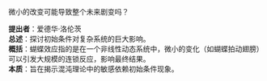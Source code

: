 
微小的改变可能导致整个未来剧变吗？

**提出者**：爱德华·洛伦茨  
**总述**：探讨初始条件对复杂系统的巨大影响。  
**概括**：蝴蝶效应指的是在一个非线性动态系统中，微小的变化（如蝴蝶拍动翅膀）可以引发大规模的连锁反应，影响最终结果。  
**本质**：旨在揭示混沌理论中的敏感依赖初始条件现象。